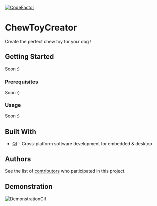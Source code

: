 [![CodeFactor](https://www.codefactor.io/repository/github/blomios/chewtoycreator/badge/master)](https://www.codefactor.io/repository/github/blomios/chewtoycreator/overview/master)

# ChewToyCreator

Create the perfect chew toy for your dog !

## Getting Started

Soon :)

### Prerequisites

Soon :)

### Usage

Soon :)

## Built With

* [Qt](https://www.qt.io/) - Cross-platform software development for embedded & desktop

## Authors

See the list of [contributors](https://github.com/blomios/ChewToyCreator/graphs/contributors) who participated in this project.

## Demonstration

![DemonstrationGif](https://raw.githubusercontent.com/blomios/ChewToyCreator/master/Gif/Presentation.gif "DemonstrationGif")
